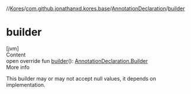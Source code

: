 //[Kores](../../index.md)/[com.github.jonathanxd.kores.base](../index.md)/[AnnotationDeclaration](index.md)/[builder](builder.md)



# builder  
[jvm]  
Content  
open override fun [builder](builder.md)(): [AnnotationDeclaration.Builder](-builder/index.md)  
More info  


This builder may or may not accept null values, it depends on implementation.

  



